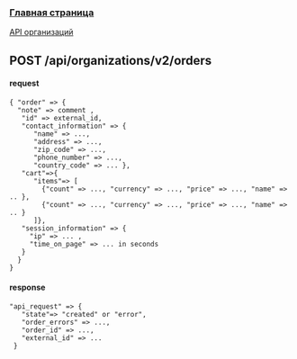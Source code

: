 ### [Главная страница](https://github.com/upnetwork/api-docs/blob/master/README.md)
[API организаций](https://github.com/upnetwork/api-docs/blob/master/docs/organization/v2/README.md)

## POST /api/organizations/v2/orders

#### request
```
{ "order" => {
  "note" => comment ,
   "id" => external_id,
   "contact_information" => {
      "name" => ..., 
      "address" => ..., 
      "zip_code" => ..., 
      "phone_number" => ..., 
      "country_code" => ... },
   "cart"=>{
      "items"=> [
        {"count" => ..., "currency" => ..., "price" => ..., "name" => .. }, 
        {"count" => ..., "currency" => ..., "price" => ..., "name" => .. }
      ]},
   "session_information" => {
     "ip" => ... ,
     "time_on_page" => ... in seconds
   }
  }
}
```

#### response
```
"api_request" => {
   "state"=> "created" or "error", 
   "order_errors" => ..., 
   "order_id" => ...,
   "external_id" => ...
 }
```
